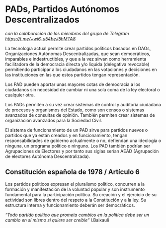 # PADs, Partidos Autónomos Descentralizados

_con la colaboración de los miembros del grupo de Telegram https://t.me/+wi6-u54beJ5hMTA8_

La tecnología actual permite crear partidos políticos basados en DAOs, Organizaciones Autónomas Descentralizadas, que sean democráticos, imparables e indestructibles, y que a la vez sirvan como herramienta facilitadora de la democracia directa y/o líquida (delegativa revocable) permitiendo participar a los ciudadanos en las votaciones y decisiones en las instituciones en las que estos partidos tengan representación.

Los PAD pueden aportar unas mayores cotas de democracia a los ciudadanos sin necesidad de cambiar ni una sola coma de la ley electoral o cualquier otra.

Los PADs permiten a su vez crear sistemas de control y auditoría ciudadana de procesos y organismos del Estado, como son censos o sistemas avanzados de consultas de opinión. También permiten crear sistemas de organización avanzados para la Sociedad Civil.

El sistema de funcionamiento de un PAD sirve para partidos nuevos o partidos que ya están creados y en funcionamiento, tengan responsabilidades de gobierno actualmente o no, defiendan una ideología o ninguna, un programa político o ninguno. Los PAD también podrían ser Agrupaciones de Electores y por tanto sus siglas serían AEAD (Agrupación de electores Autónoma Descentralizada).

## Constitución española de 1978 / Artículo 6
Los partidos políticos expresan el pluralismo político, concurren a la formación y manifestación de la voluntad popular y son instrumento fundamental para la participación política. Su creación y el ejercicio de su actividad son libres dentro del respeto a la Constitución y a la ley. Su estructura interna y funcionamiento deberán ser democráticos.

_“Todo partido político que prometa cambios en la política debe ser un cambio en sí mismo si quiere ser creíble”_ I.Baixauli

